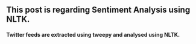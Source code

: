 ## This post is regarding Sentiment Analysis using NLTK.

#### Twitter feeds are extracted using tweepy and analysed using NLTK.
